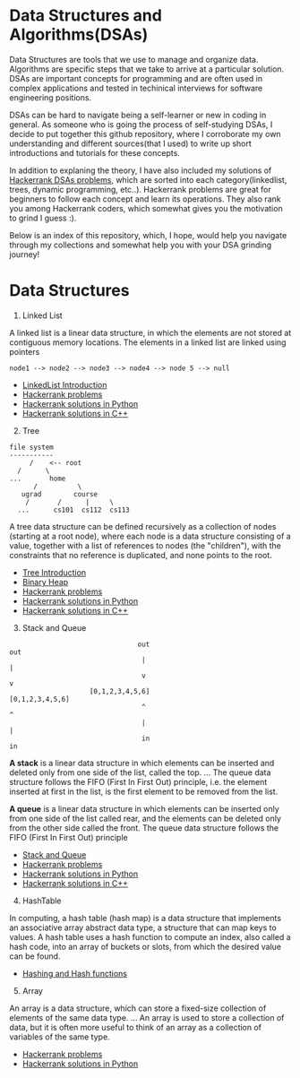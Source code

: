# Data Structures and Algorithms(DSAs)

Data Structures are tools that we use to manage and organize data. Algorithms are specific steps that we take to arrive at a particular solution. DSAs are important concepts for programming and are often used in complex applications and tested in techinical interviews for software engineering positions. 

DSAs can be hard to navigate being a self-learner or new in coding in general. As someone who is going the process of self-studying DSAs, I decide to put together this github repository, where I corroborate my own understanding and different sources(that I used) to write up short introductions and tutorials for these concepts. 

In addition to explaning the theory, I have also included my solutions of [Hackerrank DSAs problems](https://www.hackerrank.com/domains/data-structures), which are sorted into each category(linkedlist, trees, dynamic programming, etc..). Hackerrank problems are great for beginners to follow each concept and learn its operations. They also rank you among Hackerrank coders, which somewhat gives you the motivation to grind I guess :). 

Below is an index of this repository, which, I hope, would help you navigate through my collections and somewhat help you with your DSA grinding journey! 

# Data Structures


1. Linked List 

A linked list is a linear data structure, in which the elements are not stored at contiguous memory locations. The elements in a linked list are linked using pointers

```
node1 --> node2 --> node3 --> node4 --> node 5 --> null
```
- [LinkedList Introduction](https://github.com/acao2002/Learn-DataStructures-and-Algorithms-with-Hackerrank-Solutions/tree/main/Learn%20Data%20Structures/LinkedList)
- [Hackerrank problems](https://www.hackerrank.com/domains/data-structures?filters%5Bsubdomains%5D%5B%5D=linked-lists)
- [Hackerrank solutions in Python]()
- [Hackerrank solutions in C++](https://github.com/acao2002/Learn-DataStructures-and-Algorithms-with-Hackerrank-Solutions/tree/main/Data%20Structures%20Problems(C%2B%2B))

2. Tree

```
file system
-----------
     /    <-- root
  /      \
...       home
      /          \
   ugrad        course
    /       /      |     \
  ...      cs101  cs112  cs113
```

A tree data structure can be defined recursively as a collection of nodes (starting at a root node), where each node is a data structure consisting of a value, together with a list of references to nodes (the "children"), with the constraints that no reference is duplicated, and none points to the root.

- [Tree Introduction](https://github.com/acao2002/Learn-DataStructures-and-Algorithms-with-Hackerrank-Solutions/tree/main/Learn%20Data%20Structures/Tree)
- [Binary Heap](https://github.com/acao2002/Learn-DataStructures-and-Algorithms-with-Hackerrank-Solutions/tree/main/Learn%20Data%20Structures/Priority%20Queues)
- [Hackerrank problems](https://www.hackerrank.com/domains/data-structures?filters%5Bsubdomains%5D%5B%5D=balanced-trees&filters%5Bsubdomains%5D%5B%5D=trees)
- [Hackerrank solutions in Python](https://github.com/acao2002/Learn-DataStructures-and-Algorithms-with-Hackerrank-Solutions/tree/main/Data%20Structures%20Problems(python))
- [Hackerrank solutions in C++](https://github.com/acao2002/Learn-DataStructures-and-Algorithms-with-Hackerrank-Solutions/tree/main/Data%20Structures%20Problems(C%2B%2B))

3. Stack and Queue 

```                     stack                                                   queue
                                out                                                     out
                                 |                                                      |
                                 v                                                      v
                    [0,1,2,3,4,5,6]                                        [0,1,2,3,4,5,6]
                                 ^                                         ^
                                 |                                         |
                                 in                                        in
```

 **A stack** is a linear data structure in which elements can be inserted and deleted only from one side of the list, called the top. ... The queue data structure follows the FIFO (First In First Out) principle, i.e. the element inserted at first in the list, is the first element to be removed from the list.

 **A queue** is a linear data structure in which elements can be inserted only from one side of the list called rear, and the elements can be deleted only from the other side called the front. The queue data structure follows the FIFO (First In First Out) principle

- [Stack and Queue](https://github.com/acao2002/Learn-DataStructures-and-Algorithms-with-Hackerrank-Solutions/tree/main/Learn%20Data%20Structures/Queues%20and%20Stacks)
- [Hackerrank problems](https://www.hackerrank.com/domains/data-structures?filters%5Bsubdomains%5D%5B%5D=stacks&filters%5Bsubdomains%5D%5B%5D=queues)
- [Hackerrank solutions in Python](https://github.com/acao2002/Learn-DataStructures-and-Algorithms-with-Hackerrank-Solutions/tree/main/Data%20Structures%20Problems(python))
- [Hackerrank solutions in C++](https://github.com/acao2002/Learn-DataStructures-and-Algorithms-with-Hackerrank-Solutions/tree/main/Data%20Structures%20Problems(C%2B%2B))

4. HashTable

In computing, a hash table (hash map) is a data structure that implements an associative array abstract data type, a structure that can map keys to values. A hash table uses a hash function to compute an index, also called a hash code, into an array of buckets or slots, from which the desired value can be found.

- [Hashing and Hash functions](https://github.com/acao2002/Learn-DataStructures-and-Algorithms-with-Hackerrank-Solutions/tree/main/Learn%20Data%20Structures/HashTable)

5. Array 

An array is a data structure, which can store a fixed-size collection of elements of the same data type. ... An array is used to store a collection of data, but it is often more useful to think of an array as a collection of variables of the same type.

- [Hackerrank problems](https://www.hackerrank.com/domains/data-structures?filters%5Bsubdomains%5D%5B%5D=arrays)
- [Hackerrank solutions in Python](https://github.com/acao2002/Learn-DataStructures-and-Algorithms-with-Hackerrank-Solutions/tree/main/Data%20Structures%20Problems(python))



